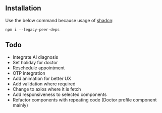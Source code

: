 ## Installation

Use the below command because usage of [shadcn](https://ui.shadcn.com/docs/react-19):

```
npm i --legacy-peer-deps
```

## Todo

- Integrate AI diagnosis
- Set holiday for doctor
- Reschedule appointment
- OTP integration
- Add animation for better UX
- Add validation where required
- Change to axios where it is fetch
- Add responsiveness to selected components
- Refactor components with repeating code (Doctor profile component mainly)
